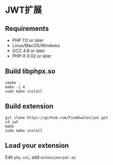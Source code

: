 # JWT扩展

## Requirements

- PHP 7.0 or later
- Linux/MacOS/Windows
- GCC 4.8 or later
- PHP-X 0.02 or later

## Build libphpx.so
```shell
cmake .
make -j 4
sudo make install
```

## Build extension
```shell
git clone https://github.com/FindAvalon/jwt.git
cd jwt
make 
sudo make install
```

## Load your extension
Edit `php.ini`, add `extension=jwt.so`
